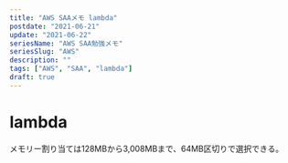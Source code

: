```yaml
---
title: "AWS SAAメモ lambda"
postdate: "2021-06-21"
update: "2021-06-22"
seriesName: "AWS SAA勉強メモ"
seriesSlug: "AWS"
description: ""
tags: ["AWS", "SAA", "lambda"]
draft: true
---
```


# lambda

メモリー割り当ては128MBから3,008MBまで、64MB区切りで選択できる。
